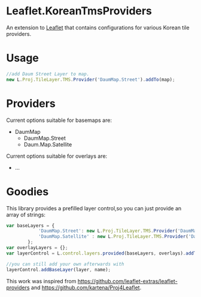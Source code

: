 Leaflet.KoreanTmsProviders
=================
An extension to [Leaflet](http://leafletjs.com/) that contains configurations for various Korean tile providers.

# Usage
```Javascript
//add Daum Street Layer to map.
new L.Proj.TileLayer.TMS.Provider('DaumMap.Street').addTo(map);
```

Providers
===

Current options suitable for basemaps are:
* DaumMap
    * DaumMap.Street
    * Daum.Map.Satellite

Current options suitable for overlays are:
* ...


Goodies
===

This library provides a prefilled layer control,so you can just provide an array of strings:

```JavaScript
var baseLayers = {
			'DaumMap.Street': new L.Proj.TileLayer.TMS.Provider('DaumMap.Street').addTo(map),
			'DaumMap.Satellite' : new L.Proj.TileLayer.TMS.Provider('DaumMap.Satellite')
		};
var overlayLayers = {};			
var layerControl = L.control.layers.provided(baseLayers, overlays).addTo(map);

//you can still add your own afterwards with
layerControl.addBaseLayer(layer, name);
```

This work was inspired from <https://github.com/leaflet-extras/leaflet-providers> and <https://github.com/kartena/Proj4Leaflet>.

